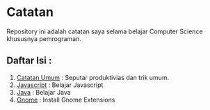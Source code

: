# Catatan
Repository ini adalah catatan saya selama belajar Computer Science khususnya pemrograman.

## Daftar Isi :
1. [Catatan Umum](catatan/umum.md) : Seputar produktivias dan trik umum.
2. [Javascript](catatan/javascript.md) : Belajar Javascript
3. [Java](catatan/java.md) : Belajar Java
3. [Gnome](catatan/Install_Gnome_Extensions.md) : Install Gnome Extensions